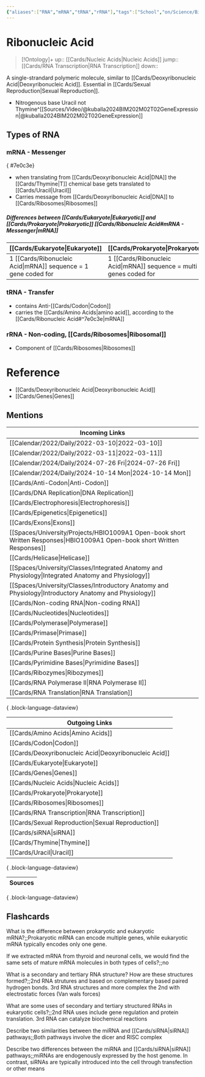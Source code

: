 ```yaml
---
{"aliases":["RNA","mRNA","tRNA","rRNA"],"tags":["School","on/Science/Biology/Genetics","Uni/LFS252","flashcards/LFS252","Uni/BIM202","flashcards/BIM202"],"date created":"2022-03-07 Mon","edited":"2023-04-06 Thu","dg-publish":true,"permalink":"/cards/ribonucleic-acid/","dgPassFrontmatter":true}
---
```


# Ribonucleic Acid

> [!Ontology]+
> up:: [[Cards/Nucleic Acids\|Nucleic Acids]]
> jump:: [[Cards/RNA Transcription\|RNA Transcription]]
> down:: 

A single-strandard polymeric molecule, similar to [[Cards/Deoxyribonucleic Acid\|Deoxyribonucleic Acid]]. Essential in [[Cards/Sexual Reproduction\|Sexual Reproduction]].

- Nitrogenous base Uracil not Thymine^[[Sources/Video/@kuballa2024BIM202M02T02GeneExpression\|@kuballa2024BIM202M02T02GeneExpression]]

## Types of RNA

### mRNA - **Messenger**
{ #7e0c3e}


- when translating from [[Cards/Deoxyribonucleic Acid\|DNA]] the [[Cards/Thymine\|T]] chemical base gets translated to [[Cards/Uracil\|Uracil]]
- Carries message from [[Cards/Deoxyribonucleic Acid\|DNA]] to [[Cards/Ribosomes\|Ribosomes]]

##### Differences between [[Cards/Eukaryote\|Eukaryotic]] and [[Cards/Prokaryote\|Prokaryotic]] [[Cards/Ribonucleic Acid#mRNA - **Messenger**\|mRNA]]

| [[Cards/Eukaryote\|Eukaryote]]                                            | [[Cards/Prokaryote\|Prokaryote]]                                                |
| -------------------------------------------------------- | ------------------------------------------------------------- |
| 1 [[Cards/Ribonucleic Acid\|mRNA]] sequence = 1 gene coded for | 1 [[Cards/Ribonucleic Acid\|mRNA]] sequence = multi genes coded for |

### tRNA - **Transfer**

- contains Anti-[[Cards/Codon\|Codon]]
- carries the [[Cards/Amino Acids\|amino acid]], according to the [[Cards/Ribonucleic Acid#^7e0c3e\|mRNA]]

### rRNA - **Non-coding**, **[[Cards/Ribosomes\|Ribosomal]]**

- Component of [[Cards/Ribosomes\|Ribosomes]]

# Reference

- [[Cards/Deoxyribonucleic Acid\|Deoxyribonucleic Acid]]
- [[Cards/Genes\|Genes]]

## Mentions

| Incoming Links                                                                                                               |
| ---------------------------------------------------------------------------------------------------------------------------- |
| [[Calendar/2022/Daily/2022-03-10\|2022-03-10]]                                                                            |
| [[Calendar/2022/Daily/2022-03-11\|2022-03-11]]                                                                            |
| [[Calendar/2024/Daily/2024-07-26 Fri\|2024-07-26 Fri]]                                                                    |
| [[Calendar/2024/Daily/2024-10-14 Mon\|2024-10-14 Mon]]                                                                    |
| [[Cards/Anti-Codon\|Anti-Codon]]                                                                                          |
| [[Cards/DNA Replication\|DNA Replication]]                                                                                |
| [[Cards/Electrophoresis\|Electrophoresis]]                                                                                |
| [[Cards/Epigenetics\|Epigenetics]]                                                                                        |
| [[Cards/Exons\|Exons]]                                                                                                    |
| [[Spaces/University/Projects/HBIO1009A1 Open-book short Written Responses\|HBIO1009A1 Open-book short Written Responses]] |
| [[Cards/Helicase\|Helicase]]                                                                                              |
| [[Spaces/University/Classes/Integrated Anatomy and Physiology\|Integrated Anatomy and Physiology]]                        |
| [[Spaces/University/Classes/Introductory Anatomy and Physiology\|Introductory Anatomy and Physiology]]                    |
| [[Cards/Non-coding RNA\|Non-coding RNA]]                                                                                  |
| [[Cards/Nucleotides\|Nucleotides]]                                                                                        |
| [[Cards/Polymerase\|Polymerase]]                                                                                          |
| [[Cards/Primase\|Primase]]                                                                                                |
| [[Cards/Protein Synthesis\|Protein Synthesis]]                                                                            |
| [[Cards/Purine Bases\|Purine Bases]]                                                                                      |
| [[Cards/Pyrimidine Bases\|Pyrimidine Bases]]                                                                              |
| [[Cards/Ribozymes\|Ribozymes]]                                                                                            |
| [[Cards/RNA Polymerase II\|RNA Polymerase II]]                                                                            |
| [[Cards/RNA Translation\|RNA Translation]]                                                                                |

{ .block-language-dataview}

| Outgoing Links                                            |
| --------------------------------------------------------- |
| [[Cards/Amino Acids\|Amino Acids]]                     |
| [[Cards/Codon\|Codon]]                                 |
| [[Cards/Deoxyribonucleic Acid\|Deoxyribonucleic Acid]] |
| [[Cards/Eukaryote\|Eukaryote]]                         |
| [[Cards/Genes\|Genes]]                                 |
| [[Cards/Nucleic Acids\|Nucleic Acids]]                 |
| [[Cards/Prokaryote\|Prokaryote]]                       |
| [[Cards/Ribosomes\|Ribosomes]]                         |
| [[Cards/RNA Transcription\|RNA Transcription]]         |
| [[Cards/Sexual Reproduction\|Sexual Reproduction]]     |
| [[Cards/siRNA\|siRNA]]                                 |
| [[Cards/Thymine\|Thymine]]                             |
| [[Cards/Uracil\|Uracil]]                               |

{ .block-language-dataview}

| Sources |
| ------- |

{ .block-language-dataview}

## Flashcards

What is the difference between prokaryotic and eukaryotic mRNA?;;Prokaryotic mRNA can encode multiple genes, while eukaryotic mRNA typically encodes only one gene.
<!--SR:!2024-11-07,2,130-->

If we extracted mRNA from thyroid and neuronal cells, we would find the same sets of mature mRNA molecules in both types of cells?;;no
<!--SR:!2024-11-15,43,250-->

What is a secondary and tertiary RNA structure? How are these structures formed?;;2nd RNA strutures and based on complementary based paired hydrogen bonds. 3rd RNA structures and more complex the 2nd with electrostatic forces (Van wals forces)
<!--SR:!2024-11-21,17,217-->

What are some uses of secondary and tertiary structured RNAs in eukaryotic cells?;;2nd RNA uses include gene regulation and protein translation. 3rd RNA can catalyze biochemical reactions
<!--SR:!2024-11-14,1,130-->

Describe two similarities between the miRNA and [[Cards/siRNA\|siRNA]] pathways;;Both pathways involve the dicer and RISC complex
<!--SR:!2024-11-15,2,194-->

Describe two differences between the miRNA and [[Cards/siRNA\|siRNA]] pathways;;miRNAs are endogenously expressed by the host genome. In contrast, siRNAs are typically introduced into the cell through transfection or other means
<!--SR:!2024-11-21,17,214-->